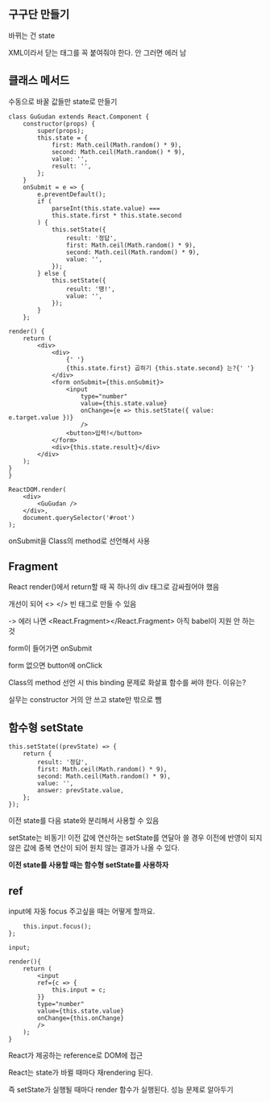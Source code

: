 ## 구구단 만들기

바뀌는 건 state

XML이라서 닫는 태그를 꼭 붙여줘야 한다. 안 그러면 에러 남

## 클래스 메서드

수동으로 바꿀 값들만 state로 만들기

```react
class GuGudan extends React.Component {
    constructor(props) {
        super(props);
        this.state = {
            first: Math.ceil(Math.random() * 9),
            second: Math.ceil(Math.random() * 9),
            value: '',
            result: '',
        };
    }
    onSubmit = e => {
        e.preventDefault();
        if (
            parseInt(this.state.value) ===
            this.state.first * this.state.second
        ) {
            this.setState({
                result: '정답',
                first: Math.ceil(Math.random() * 9),
                second: Math.ceil(Math.random() * 9),
                value: '',
            });
        } else {
            this.setState({
                result: '땡!',
                value: '',
            });
        }
    };

render() {
    return (
        <div>
            <div>
                {' '}
                {this.state.first} 곱하기 {this.state.second} 는?{' '}
            </div>
            <form onSubmit={this.onSubmit}>
                <input
                    type="number"
                    value={this.state.value}
                    onChange={e => this.setState({ value: e.target.value })}
                    />
                <button>입력!</button>
            </form>
            <div>{this.state.result}</div>
        </div>
    );
}
}

ReactDOM.render(
    <div>
        <GuGudan />
    </div>,
    document.querySelector('#root')
);
```

onSubmit을 Class의 method로 선언해서 사용

## Fragment

React render()에서 return할 때 꼭 하나의 div 태그로 감싸줬어야 했음

개선이 되어 <> </> 빈 태그로 만들 수 있음

-> 에러 나면 <React.Fragment></React.Fragment> 아직 babel이 지원 안 하는 것

form이 들어가면 onSubmit

form 없으면 button에 onClick

Class의 method 선언 시 this binding 문제로 화살표 함수를 써야 한다. 이유는?

실무는 constructor 거의 안 쓰고 state만 밖으로 뺌



## 함수형 setState

```react
this.setState((prevState) => {
    return {
        result: '정답',
        first: Math.ceil(Math.random() * 9),
        second: Math.ceil(Math.random() * 9),
        value: '',
        answer: prevState.value,
    };
});
```

이전 state를 다음 state와 분리해서 사용할 수 있음

setState는 비동기! 이전 값에 연산하는 setState를 연달아 쓸 경우 이전에 반영이 되지 않은 값에 중복 연산이 되어 원치 않는 결과가 나올 수 있다.

**이전 state를 사용할 때는 함수형 setState를 사용하자**



## ref

input에 자동 focus 주고싶을 때는 어떻게 할까요.

```react
	this.input.focus();
};

input;

render(){
    return (
        <input
        ref={c => {
            this.input = c;
        }}
        type="number"
        value={this.state.value}
        onChange={this.onChange}
        />
    );
}
```

React가 제공하는 reference로 DOM에 접근

React는 state가 바뀔 때마다 재rendering 된다.

즉 setState가 실행될 때마다 render 함수가 실행된다. 성능 문제로 알아두기

